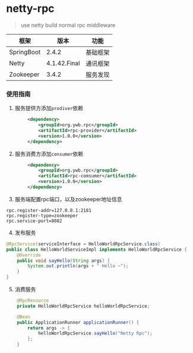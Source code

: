 # netty-rpc

> use netty build normal rpc middleware

| 框架       | 版本         | 功能     |
| ---------- | ------------ | -------- |
| SpringBoot | 2.4.2        | 基础框架 |
| Netty      | 4.1.42.Final | 通讯框架 |
| Zookeeper  | 3.4.2        | 服务发现 |

### 使用指南
1. 服务提供方添加`prodiver`依赖
~~~xml
        <dependency>
            <groupId>org.ywb.rpc</groupId>
            <artifactId>rpc-provider</artifactId>
            <version>1.0.0</version>
        </dependency>
~~~
2. 服务消费方添加`consumer`依赖
~~~xml
        <dependency>
            <groupId>org.ywb.rpc</groupId>
            <artifactId>rpc-comsumer</artifactId>
            <version>1.0.0</version>
        </dependency>
~~~
3. 服务端配置rpc端口，以及zookeeper地址信息
~~~properties
rpc.register-addr=127.0.0.1:2181
rpc.register-type=zookeeper
rpc.service-port=8082
~~~
4. 发布服务
~~~java
@RpcService(serviceInterface = HelloWorldRpcService.class)
public class HelloWorldServiceImpl implements HelloWorldRpcService {
    @Override
    public void sayHello(String args) {
        System.out.println(args + " Hello ~");
    }
}
~~~
5. 消费服务
~~~java
    @RpcResource
    private HelloWorldRpcService helloWorldRpcService;

    @Bean
    public ApplicationRunner applicationRunner() {
        return args -> {
            helloWorldRpcService.sayHello("Netty Rpc");
        };
    }
~~~

